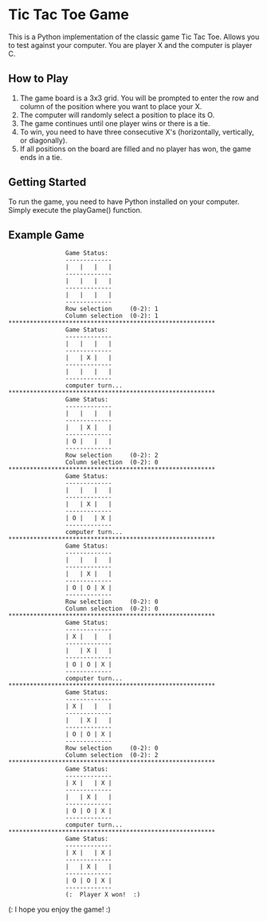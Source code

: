 # Tic Tac Toe Game

   This is a Python implementation of the classic game Tic Tac Toe. Allows you to test against your computer. 
   You are player X and the computer is player C.

## How to Play

   1. The game board is a 3x3 grid. 
    You will be prompted to enter the row and column of the position where you want to place your X.
   2. The computer will randomly select a position to place its O.
   3. The game continues until one player wins or there is a tie.
   4. To win, you need to have three consecutive X's (horizontally, vertically, or diagonally).
   5. If all positions on the board are filled and no player has won, the game ends in a tie.

## Getting Started

   To run the game, you need to have Python installed on your computer.
   Simply execute the playGame() function.

## Example Game
                    Game Status:
                    -------------
                    |   |   |   | 
                    -------------
                    |   |   |   | 
                    -------------
                    |   |   |   | 
                    -------------
                    Row selection     (0-2): 1
                    Column selection  (0-2): 1
    **********************************************************
                    Game Status:
                    -------------
                    |   |   |   | 
                    -------------
                    |   | X |   | 
                    -------------
                    |   |   |   | 
                    -------------
                    computer turn...
    **********************************************************
                    Game Status:
                    -------------
                    |   |   |   | 
                    -------------
                    |   | X |   | 
                    -------------
                    | O |   |   | 
                    -------------
                    Row selection     (0-2): 2
                    Column selection  (0-2): 0
    **********************************************************
                    Game Status:
                    -------------
                    |   |   |   | 
                    -------------
                    |   | X |   | 
                    -------------
                    | O |   | X | 
                    -------------
                    computer turn...
    **********************************************************
                    Game Status:
                    -------------
                    |   |   |   | 
                    -------------
                    |   | X |   | 
                    -------------
                    | O | O | X | 
                    -------------
                    Row selection     (0-2): 0
                    Column selection  (0-2): 0
    **********************************************************
                    Game Status:
                    -------------
                    | X |   |   | 
                    -------------
                    |   | X |   | 
                    -------------
                    | O | O | X | 
                    -------------
                    computer turn...
    **********************************************************
                    Game Status:
                    -------------
                    | X |   |   | 
                    -------------
                    |   | X |   | 
                    -------------
                    | O | O | X | 
                    -------------
                    Row selection     (0-2): 0
                    Column selection  (0-2): 2
    **********************************************************
                    Game Status:
                    -------------
                    | X |   | X | 
                    -------------
                    |   | X |   | 
                    -------------
                    | O | O | X | 
                    -------------
                    computer turn...
    **********************************************************
                    Game Status:
                    -------------
                    | X |   | X | 
                    -------------
                    |   | X |   | 
                    -------------
                    | O | O | X | 
                    -------------
                    (:  Player X won!  :)

    
   (: I hope you enjoy the game! :)